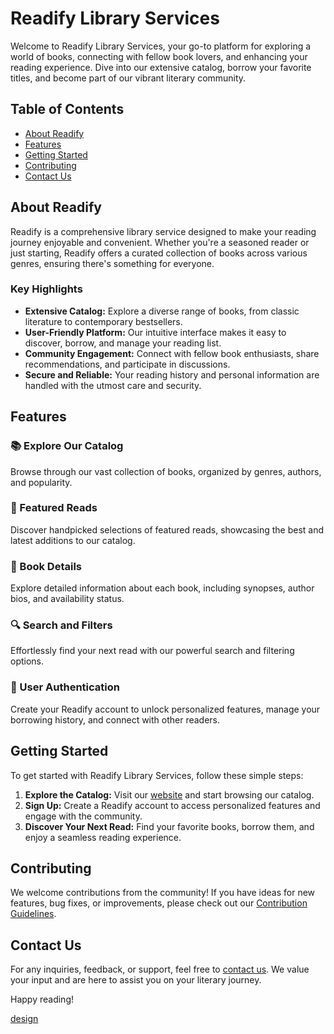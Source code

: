 # Readify Library Services

Welcome to Readify Library Services, your go-to platform for exploring a world of books, connecting with fellow book lovers, and enhancing your reading experience. Dive into our extensive catalog, borrow your favorite titles, and become part of our vibrant literary community.

## Table of Contents

- [About Readify](#about-readify)
- [Features](#features)
- [Getting Started](#getting-started)
- [Contributing](#contributing)
- [Contact Us](#contact-us)

## About Readify

Readify is a comprehensive library service designed to make your reading journey enjoyable and convenient. Whether you're a seasoned reader or just starting, Readify offers a curated collection of books across various genres, ensuring there's something for everyone.

### Key Highlights

- **Extensive Catalog:** Explore a diverse range of books, from classic literature to contemporary bestsellers.
- **User-Friendly Platform:** Our intuitive interface makes it easy to discover, borrow, and manage your reading list.
- **Community Engagement:** Connect with fellow book enthusiasts, share recommendations, and participate in discussions.
- **Secure and Reliable:** Your reading history and personal information are handled with the utmost care and security.

## Features

### 📚 Explore Our Catalog
Browse through our vast collection of books, organized by genres, authors, and popularity.

### 🌟 Featured Reads
Discover handpicked selections of featured reads, showcasing the best and latest additions to our catalog.

### 📖 Book Details
Explore detailed information about each book, including synopses, author bios, and availability status.

### 🔍 Search and Filters
Effortlessly find your next read with our powerful search and filtering options.

### 📱 User Authentication
Create your Readify account to unlock personalized features, manage your borrowing history, and connect with other readers.

## Getting Started

To get started with Readify Library Services, follow these simple steps:

1. **Explore the Catalog:** Visit our [website](#) and start browsing our catalog.
2. **Sign Up:** Create a Readify account to access personalized features and engage with the community.
3. **Discover Your Next Read:** Find your favorite books, borrow them, and enjoy a seamless reading experience.

## Contributing

We welcome contributions from the community! If you have ideas for new features, bug fixes, or improvements, please check out our [Contribution Guidelines](CONTRIBUTING.md).

## Contact Us

For any inquiries, feedback, or support, feel free to [contact us](#). We value your input and are here to assist you on your literary journey.

Happy reading!

[design](https://dribbble.com/shots/14502660-Landing-Page-For-Books-Store)

